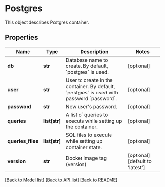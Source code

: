 # Postgres

This object describes Postgres container. 
## Properties
Name | Type | Description | Notes
------------ | ------------- | ------------- | -------------
**db** | **str** | Database name to create. By default, &#x60;postgres&#x60; is used. | [optional] 
**user** | **str** | User to create in the container. By default, &#x60;postgres&#x60; is used with password &#x60;password&#x60;.  | [optional] 
**password** | **str** | New user&#39;s password. | [optional] 
**queries** | **list[str]** | A list of queries to execute while setting up the container.  | [optional] 
**queries_files** | **list[str]** | SQL files to execute while setting up container state. | [optional] 
**version** | **str** | Docker image tag (version) | [optional] [default to 'latest']

[[Back to Model list]](../README.md#documentation-for-models) [[Back to API list]](../README.md#documentation-for-api-endpoints) [[Back to README]](../README.md)


